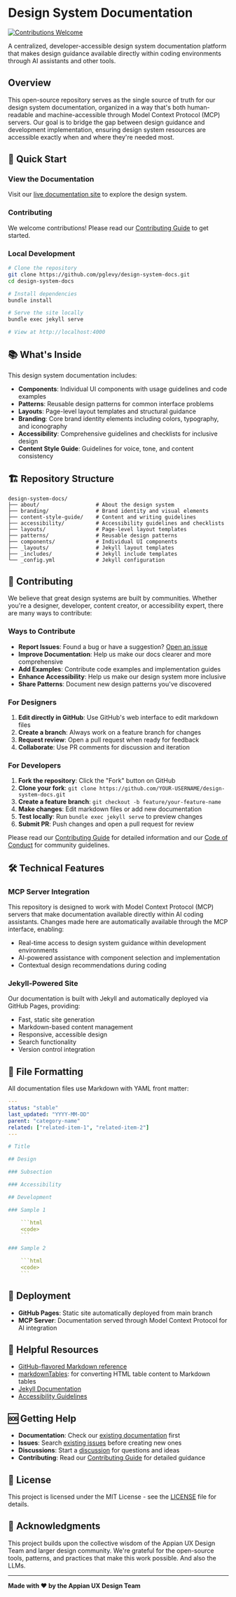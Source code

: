 # Design System Documentation

[![Contributions Welcome](https://img.shields.io/badge/contributions-welcome-brightgreen.svg?style=flat)](CONTRIBUTING.md)

A centralized, developer-accessible design system documentation platform that makes design guidance available directly within coding environments through AI assistants and other tools.

## Overview

This open-source repository serves as the single source of truth for our design system documentation, organized in a way that's both human-readable and machine-accessible through Model Context Protocol (MCP) servers. Our goal is to bridge the gap between design guidance and development implementation, ensuring design system resources are accessible exactly when and where they're needed most.

## 🚀 Quick Start

### View the Documentation
Visit our [live documentation site](https://pglevy.github.io/design-system-docs/) to explore the design system.

### Contributing
We welcome contributions! Please read our [Contributing Guide](CONTRIBUTING.md) to get started.

### Local Development
```bash
# Clone the repository
git clone https://github.com/pglevy/design-system-docs.git
cd design-system-docs

# Install dependencies
bundle install

# Serve the site locally
bundle exec jekyll serve

# View at http://localhost:4000
```

## 📚 What's Inside

This design system documentation includes:

- **Components**: Individual UI components with usage guidelines and code examples
- **Patterns**: Reusable design patterns for common interface problems
- **Layouts**: Page-level layout templates and structural guidance
- **Branding**: Core brand identity elements including colors, typography, and iconography
- **Accessibility**: Comprehensive guidelines and checklists for inclusive design
- **Content Style Guide**: Guidelines for voice, tone, and content consistency

## 🏗️ Repository Structure

```
design-system-docs/
├── about/                  # About the design system
├── branding/               # Brand identity and visual elements
├── content-style-guide/    # Content and writing guidelines
├── accessibility/          # Accessibility guidelines and checklists
├── layouts/                # Page-level layout templates
├── patterns/               # Reusable design patterns
├── components/             # Individual UI components
├── _layouts/               # Jekyll layout templates
├── _includes/              # Jekyll include templates
└── _config.yml             # Jekyll configuration
```

## 🤝 Contributing

We believe that great design systems are built by communities. Whether you're a designer, developer, content creator, or accessibility expert, there are many ways to contribute:

### Ways to Contribute

- **Report Issues**: Found a bug or have a suggestion? [Open an issue](https://github.com/pglevy/design-system-docs/issues/new/choose)
- **Improve Documentation**: Help us make our docs clearer and more comprehensive
- **Add Examples**: Contribute code examples and implementation guides
- **Enhance Accessibility**: Help us make our design system more inclusive
- **Share Patterns**: Document new design patterns you've discovered

### For Designers

1. **Edit directly in GitHub**: Use GitHub's web interface to edit markdown files
2. **Create a branch**: Always work on a feature branch for changes
3. **Request review**: Open a pull request when ready for feedback
4. **Collaborate**: Use PR comments for discussion and iteration

### For Developers

1. **Fork the repository**: Click the "Fork" button on GitHub
2. **Clone your fork**: `git clone https://github.com/YOUR-USERNAME/design-system-docs.git`
3. **Create a feature branch**: `git checkout -b feature/your-feature-name`
4. **Make changes**: Edit markdown files or add new documentation
5. **Test locally**: Run `bundle exec jekyll serve` to preview changes
6. **Submit PR**: Push changes and open a pull request for review

Please read our [Contributing Guide](CONTRIBUTING.md) for detailed information and our [Code of Conduct](CODE_OF_CONDUCT.md) for community guidelines.

## 🛠️ Technical Features

### MCP Server Integration

This repository is designed to work with Model Context Protocol (MCP) servers that make documentation available directly within AI coding assistants. Changes made here are automatically available through the MCP interface, enabling:

- Real-time access to design system guidance within development environments
- AI-powered assistance with component selection and implementation
- Contextual design recommendations during coding

### Jekyll-Powered Site

Our documentation is built with Jekyll and automatically deployed via GitHub Pages, providing:

- Fast, static site generation
- Markdown-based content management
- Responsive, accessible design
- Search functionality
- Version control integration

## 📝 File Formatting

All documentation files use Markdown with YAML front matter:

```yaml
---
status: "stable"
last_updated: "YYYY-MM-DD"
parent: "category-name"
related: ["related-item-1", "related-item-2"]
---

# Title

## Design

### Subsection

### Accessibility

## Development

### Sample 1

    ```html
    <code>
    ```

### Sample 2

    ```html
    <code>
    ```
```

## 🚀 Deployment

- **GitHub Pages**: Static site automatically deployed from main branch
- **MCP Server**: Documentation served through Model Context Protocol for AI integration

## 📖 Helpful Resources

- [GitHub-flavored Markdown reference](https://docs.github.com/en/get-started/writing-on-github/getting-started-with-writing-and-formatting-on-github/basic-writing-and-formatting-syntax)
- [markdownTables](https://jmalarcon.github.io/markdowntables/): for converting HTML table content to Markdown tables
- [Jekyll Documentation](https://jekyllrb.com/docs/)
- [Accessibility Guidelines](https://www.w3.org/WAI/WCAG21/quickref/)

## 🆘 Getting Help

- **Documentation**: Check our [existing documentation](https://pglevy.github.io/design-system-docs/) first
- **Issues**: Search [existing issues](https://github.com/pglevy/design-system-docs/issues) before creating new ones
- **Discussions**: Start a [discussion](https://github.com/pglevy/design-system-docs/discussions) for questions and ideas
- **Contributing**: Read our [Contributing Guide](CONTRIBUTING.md) for detailed guidance

## 📄 License

This project is licensed under the MIT License - see the [LICENSE](LICENSE) file for details.

## 🙏 Acknowledgments

This project builds upon the collective wisdom of the Appian UX Design Team and larger design community. We're grateful for the open-source tools, patterns, and practices that make this work possible. And also the LLMs.

---

**Made with ❤️ by the Appian UX Design Team**